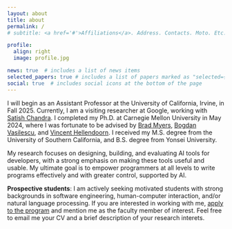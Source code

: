 ```yaml
---
layout: about
title: about
permalink: /
# subtitle: <a href='#'>Affiliations</a>. Address. Contacts. Moto. Etc.

profile:
  align: right
  image: profile.jpg

news: true  # includes a list of news items
selected_papers: true # includes a list of papers marked as "selected={true}"
social: true  # includes social icons at the bottom of the page
---
```



I will begin as an Assistant Professor at the University of California, Irvine, in Fall 2025. Currently, I am a visiting researcher at Google, working with [Satish Chandra](https://sites.google.com/site/schandraacmorg/). I completed my Ph.D. at Carnegie Mellon University in May 2024, where I was fortunate to be advised by [Brad Myers](https://www.cs.cmu.edu/~bam/), [Bogdan Vasilescu](https://bvasiles.github.io/), and [Vincent Hellendoorn](http://vhellendoorn.github.io/). I received my M.S. degree from the University of Southern California, and B.S. degree from Yonsei University.

My research focuses on designing, building, and evaluating AI tools for developers, with a strong emphasis on making these tools useful and usable. My ultimate goal is to empower programmers at all levels to write programs effectively and with greater control, supported by AI.

**Prospective students**: I am actively seeking motivated students with strong backgrounds in software engineering, human-computer interaction, and/or natural language processing. If you are interested in working with me, [apply to the program](https://www.informatics.uci.edu/admissions/graduate-application-process/) and mention me as the faculty member of interest. Feel free to email me your CV and a brief description of your research interets.
